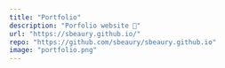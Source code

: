 ```yaml
---
title: "Portfolio"
description: "Porfolio website 📁"
url: "https://sbeaury.github.io/"
repo: "https://github.com/sbeaury/sbeaury.github.io"
image: "portfolio.png"
---
```

